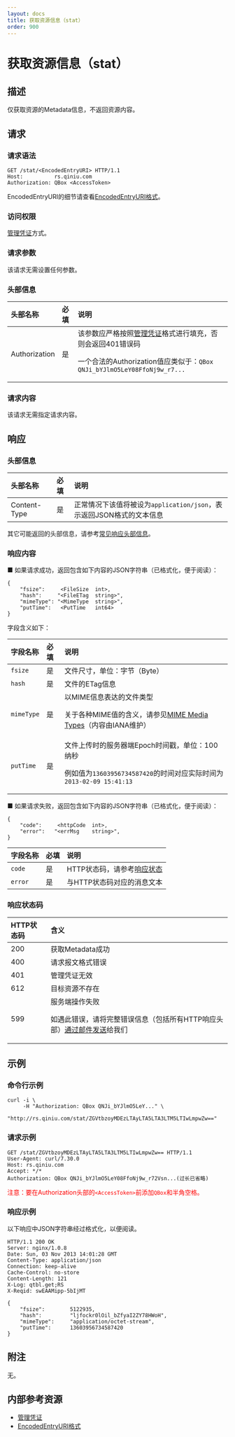 ```yaml
---
layout: docs
title: 获取资源信息（stat）
order: 900
---
```


<a id="stat"></a>
# 获取资源信息（stat）

<a id="stat-description"></a>
## 描述

仅获取资源的Metadata信息，不返回资源内容。

<a id="stat-request"></a>
## 请求

<a id="stat-request-syntax"></a>
### 请求语法

```
GET /stat/<EncodedEntryURI> HTTP/1.1
Host:          rs.qiniu.com
Authorization: QBox <AccessToken>
```

EncodedEntryURI的细节请查看[EncodedEntryURI格式][encodedEntryURIHref]。

<a id="stat-request-auth"></a>
### 访问权限

[管理凭证][accessTokenHref]方式。

<a id="stat-request-params"></a>
### 请求参数

该请求无需设置任何参数。

<a id="stat-request-headers"></a>
### 头部信息

头部名称      | 必填 | 说明
:------------ | :--- | :-----------------------------
Authorization | 是   | 该参数应严格按照[管理凭证][accessTokenHref]格式进行填充，否则会返回401错误码<p>一个合法的Authorization值应类似于：`QBox QNJi_bYJlmO5LeY08FfoNj9w_r7...`

<a id="stat-request-body"></a>
### 请求内容

该请求无需指定请求内容。

<a id="stat-response"></a>
## 响应

<a id="stat-response-headers"></a>
### 头部信息

头部名称      | 必填 | 说明
:------------ | :--- | :-----------------------------------------------------------------
Content-Type  | 是   | 正常情况下该值将被设为`application/json`，表示返回JSON格式的文本信息

其它可能返回的头部信息，请参考[常见响应头部信息][commonHttpResponseHeaderHref]。

<a id="stat-response-body"></a>
### 响应内容

■ 如果请求成功，返回包含如下内容的JSON字符串（已格式化，便于阅读）：  

```
{
	"fsize":     <FileSize  int>, 
    "hash":     "<FileETag  string>",
    "mimeType": "<MimeType  string>",
    "putTime":   <PutTime   int64> 
}
```

字段含义如下：

字段名称       | 必填 | 说明
:------------- | :--- | :------------------------------
`fsize`        | 是   | 文件尺寸，单位：字节（Byte）
`hash`         | 是   | 文件的ETag信息
`mimeType`     | 是   | 以MIME信息表达的文件类型<p>关于各种MIME值的含义，请参见[MIME Media Types][mimeMediaTypesHref]（内容由IANA维护）
`putTime`      | 是   | 文件上传时的服务器端Epoch时间戳，单位：100纳秒<p>例如值为`13603956734587420`的时间对应实际时间为`2013-02-09 15:41:13`

■ 如果请求失败，返回包含如下内容的JSON字符串（已格式化，便于阅读）：  

```
{
	"code":     <httpCode  int>, 
    "error":   "<errMsg    string>",
}
```

字段名称     | 必填 | 说明
:----------- | :--- | :--------------------------------------------------------------------
`code`       | 是   | HTTP状态码，请参考[响应状态](#stat-response-status)
`error`      | 是   | 与HTTP状态码对应的消息文本

<a id="stat-response-status"></a>
### 响应状态码

HTTP状态码 | 含义
:--------- | :--------------------------
200        | 获取Metadata成功
400	       | 请求报文格式错误
401        | 管理凭证无效
612        | 目标资源不存在
599	       | 服务端操作失败<p>如遇此错误，请将完整错误信息（包括所有HTTP响应头部）[通过邮件发送][sendBugReportHref]给我们

<a id="stat-samples"></a>
## 示例

<a id="stat-sample1-command"></a>
### 命令行示例

```
curl -i \
     -H "Authorization: QBox QNJi_bYJlmO5LeY..." \
     "http://rs.qiniu.com/stat/ZGVtbzoyMDEzLTAyLTA5LTA3LTM5LTIwLmpwZw=="
```

<a id="stat-sample1-request"></a>
### 请求示例

```
GET /stat/ZGVtbzoyMDEzLTAyLTA5LTA3LTM5LTIwLmpwZw== HTTP/1.1
User-Agent: curl/7.30.0
Host: rs.qiniu.com
Accept: */*
Authorization: QBox QNJi_bYJlmO5LeY08FfoNj9w_r72Vsn...(过长已省略)
```

<span style="color: red;">注意：要在Authorization头部的`<AccessToken>`前添加`QBox`和半角空格。</span>

<a id="stat-sample1-response"></a>
### 响应示例

以下响应中JSON字符串经过格式化，以便阅读。

```
HTTP/1.1 200 OK
Server: nginx/1.0.8
Date: Sun, 03 Nov 2013 14:01:28 GMT
Content-Type: application/json
Connection: keep-alive
Cache-Control: no-store
Content-Length: 121
X-Log: qtbl.get;RS
X-Reqid: swEAAMipp-5bIjMT

{
	"fsize":        5122935,
	"hash":         "ljfockr0lOil_bZfyaI2ZY78HWoH",
	"mimeType":     "application/octet-stream",
	"putTime":      13603956734587420
}
```

<a id="stat-remarks"></a>
## 附注

无。

<a id="stat-internal-resources"></a>
## 内部参考资源

- [管理凭证][accessTokenHref]
- [EncodedEntryURI格式][encodedEntryURIHref]

[encodedEntryURIHref]:          http://developer.qiniu.com/docs/v6/api/reference/data-formats.html#data-format-encoded-entry-uri "EncodedEntryURI格式"
[accessTokenHref]:              http://developer.qiniu.com/docs/v6/api/reference/security/access-token.html                    "管理凭证"

[sendBugReportHref]:            mailto:support@qiniu.com?subject=599错误日志     "发送错误报告"
[mimeMediaTypesHref]:           http://www.iana.org/assignments/media-types      "MIME媒体类型"
[commonHttpResponseHeaderHref]: http://developer.qiniu.com/docs/v6/api/reference/extended-headers.html                         "常见响应头部信息"
